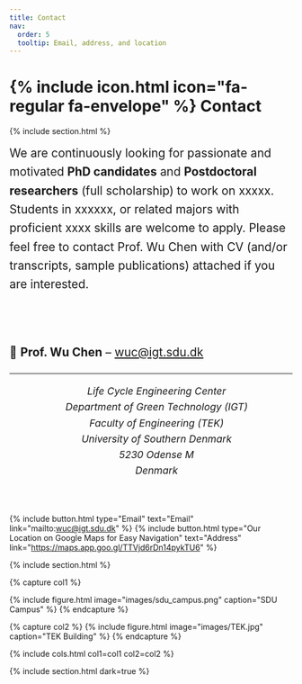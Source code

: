 ```yaml
---
title: Contact
nav:
  order: 5
  tooltip: Email, address, and location
---
```

 
# **{% include icon.html icon="fa-regular fa-envelope" %}  Contact**
{% include section.html %}

<div style="font-size: 1.3rem; line-height: 1.6;">
  We are continuously looking for passionate and motivated <strong>PhD candidates</strong> and <strong>Postdoctoral researchers</strong> (full scholarship) to work on xxxxx.  
  Students in xxxxxx, or related majors with proficient xxxx skills are welcome to apply.  
  Please feel free to contact Prof. Wu Chen with CV (and/or transcripts, sample publications) attached if you are interested.  

  <br><br>
  📧 <strong>Prof. Wu Chen</strong> – wuc@igt.sdu.dk
</div>

<hr>

<div style="text-align: center; font-size: 1.1rem; line-height: 1.6;">
  <em>

    Life Cycle Engineering Center<br>
    Department of Green Technology (IGT)<br>
    Faculty of Engineering (TEK)<br>
    University of Southern Denmark<br>
    5230 Odense M<br>
    Denmark
    
  </em>
</div>

 
{%
  include button.html
  type="Email"
  text="Email"
  link="mailto:wuc@igt.sdu.dk"
%}
{%
  include button.html
  type="Our Location on Google Maps for Easy Navigation"
  text="Address"
  link="https://maps.app.goo.gl/TTVjd6rDn14pykTU6"
%}
 
{% include section.html %}
 
{% capture col1 %}
 
{%
  include figure.html
  image="images/sdu_campus.png"
  caption="SDU Campus"
%}
{% endcapture %}
 
{% capture col2 %}
{%
  include figure.html
  image="images/TEK.jpg"
  caption="TEK Building"
%}
{% endcapture %}
 
{% include cols.html col1=col1 col2=col2 %}
 
{% include section.html dark=true %}
 

